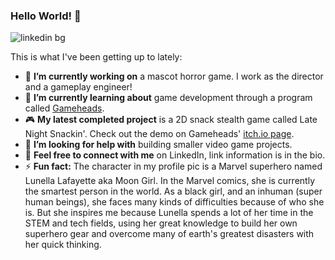 ### Hello World! 👋

![linkedin bg](https://user-images.githubusercontent.com/32820882/148144108-caec48c7-4ef4-4390-9c7c-8d506090840e.png)

<!--
**dayahh/dayahh** is a ✨ _special_ ✨ repository because its `README.md` (this file) appears on your GitHub profile.-->
This is what I've been getting up to lately:


- :eyes: **I’m currently working on** a mascot horror game. I work as the director and a gameplay engineer!
-  🌱 **I’m currently learning about** game development through a program called <a href="https://gameheadsoakland.org/" target="_blank">Gameheads</a>.
- :video_game: **My latest completed project** is a 2D snack stealth game called Late Night Snackin'. Check out the demo on Gameheads' <a href="https://gameheads.itch.io/late-night-snackin" target="_blank">itch.io page</a>.
- 🤔 **I’m looking for help with** building smaller video game projects.
- :signal_strength: **Feel free to connect with me** on LinkedIn, link information is in the bio.
- ⚡ **Fun fact:** The character in my profile pic is a Marvel superhero named Lunella Lafayette aka Moon Girl. In the Marvel comics, she is currently the smartest person in the world. As a black girl, and an inhuman (super human beings), she faces many kinds of difficulties because of who she is. But she inspires me because Lunella spends a lot of her time in the STEM and tech fields, using her great knowledge to build her own superhero gear and overcome many of earth's greatest disasters with her quick thinking.

